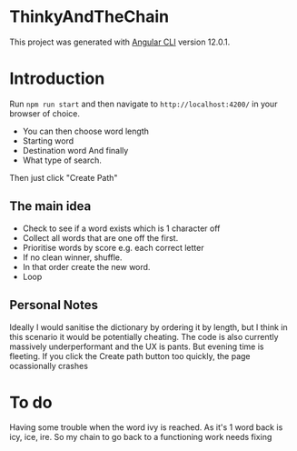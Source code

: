 # ThinkyAndTheChain

This project was generated with [Angular CLI](https://github.com/angular/angular-cli) version 12.0.1.

# Introduction

Run `npm run start` and then navigate to `http://localhost:4200/` in your browser of choice.
- You can then choose word length
- Starting word
- Destination word
And finally 
- What type of search.

Then just click "Create Path"

## The main idea
- Check to see if a word exists which is 1 character off
- Collect all words that are one off the first.
- Prioritise words by score e.g. each correct letter
- If no clean winner, shuffle.
- In that order create the new word.
- Loop

## Personal Notes
Ideally I would sanitise the dictionary by ordering it by length, but I think in this scenario it would be potentially cheating.
The code is also currently massively underperformant and the UX is pants. But evening time is fleeting.
If you click the Create path button too quickly, the page ocassionally crashes

# To do
Having some trouble when the word ivy is reached.
As it's 1 word back is icy, ice, ire. So my chain to go back to a functioning work needs fixing
